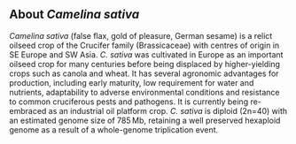 About *Camelina sativa*
-----------------------

*Camelina sativa* (false flax, gold of pleasure, German sesame) is a relict oilseed crop of the Crucifer family (Brassicaceae) with centres of origin in SE Europe and SW Asia. *C. sativa* was cultivated in Europe as an important oilseed crop for many centuries before being displaced by higher-yielding crops such as canola and wheat. It has several agronomic advantages for production, including early maturity, low requirement for water and nutrients, adaptability to adverse environmental conditions and resistance to common cruciferous pests and pathogens. It is currently being re-embraced as an industrial oil platform crop. *C. sativa* is diploid (2n=40) with an estimated genome size of 785 Mb, retaining a well preserved hexaploid genome as a result of a whole-genome triplication event.

